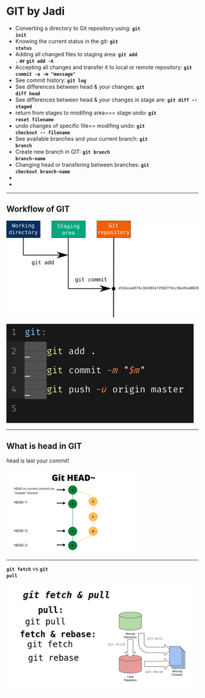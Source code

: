 # GIT by Jadi

- Converting a directory to Git repository using: **<code>git init</code>**
- Knowing the current status in the git: **<code>git status</code>**
- Adding all changed files to staging area: **<code>git add .</code> or <code>git add -A</code>**
- Accepting all changes and transfer it to local or remote repository: **<code>git commit -a -m "message"</code>**
- See commit history: **<code>git log</code>**
- See differences between head & your changes: **<code>git diff head</code>**
- See differences between head & your changes in stage are: **<code>git diff --staged</code>**
- return from stages to modifing area=== stage undo: **<code>git reset filename</code>**
- undo changes of specific file== modifing undo: **<code>git checkout -- filename</code>**
- See available branches and your current branch: **<code>git branch</code>**
- Create new branch in GIT: **<code>git branch branch-name</code>**
- Changing head or transfering between branches: **<code>git checkout branch-name</code>**
- 
- 

***
## **Workflow of GIT**

<img src='./images/git-add-commit.png' 
style="float: center; margin-right: 20px;"/>

<img src='./images/git flow.png' 
style="float: center; margin-right: 20px;"/>

***
## **What is head in GIT**

head is last your commit!

<img src='./images/git head.png' 
style="float: center; margin-right: 20px;"/>
***

**<code>git fetch</code>** vs **<code>git pull</code>**

<img src='./images/fetch vs pull.jpg' 
style="float: center; margin-right: 20px;"/>